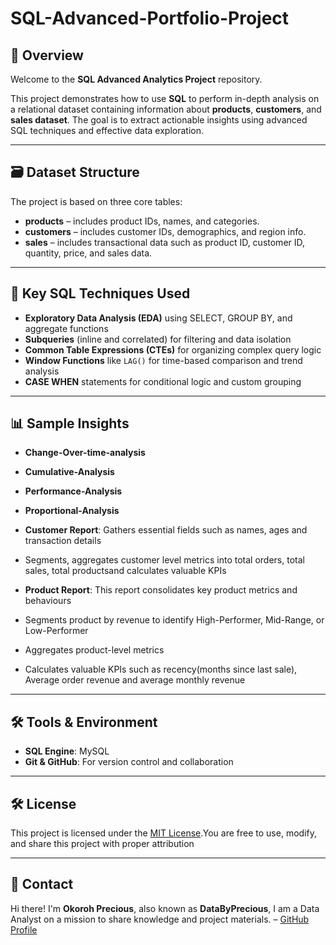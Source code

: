 # SQL-Advanced-Portfolio-Project

## 📘 Overview
Welcome to the **SQL Advanced Analytics Project** repository.

This project demonstrates how to use **SQL** to perform in-depth analysis on a relational dataset containing information about **products**, **customers**, and **sales dataset**. The goal is to extract actionable insights using advanced SQL techniques and effective data exploration.

---

## 🗃️ Dataset Structure
The project is based on three core tables:
- **products** – includes product IDs, names, and categories.
- **customers** – includes customer IDs, demographics, and region info.
- **sales** – includes transactional data such as product ID, customer ID, quantity, price, and sales data.

---

## 🔧 Key SQL Techniques Used
- **Exploratory Data Analysis (EDA)** using SELECT, GROUP BY, and aggregate functions
- **Subqueries** (inline and correlated) for filtering and data isolation
- **Common Table Expressions (CTEs)** for organizing complex query logic
- **Window Functions** like `LAG()` for time-based comparison and trend analysis
- **CASE WHEN** statements for conditional logic and custom grouping

---

## 📊 Sample Insights
- **Change-Over-time-analysis**
- **Cumulative-Analysis**
- **Performance-Analysis**
- **Proportional-Analysis**
- **Customer Report**: Gathers essential fields such as names, ages and transaction details
- Segments, aggregates customer level metrics into total orders, total sales, total productsand calculates valuable KPIs
  
- **Product Report**: This report consolidates key product metrics and behaviours 
- Segments product by revenue to identify High-Performer, Mid-Range, or Low-Performer
- Aggregates product-level metrics
- Calculates valuable KPIs such as recency(months since last sale), Average order revenue and average monthly revenue 

---

## 🛠️ Tools & Environment
- **SQL Engine**: MySQL
- **Git & GitHub**: For version control and collaboration

---

## 🛠️ License

This project is licensed under the [MIT License](LICENSE).You are free to use, modify, and share this project with proper attribution

---

## 📮 Contact

Hi there! I'm **Okoroh Precious**, also known as **DataByPrecious**, I am a Data Analyst on a mission to share knowledge and project materials.
 – [GitHub Profile](https://github.com/DataByPrecious)  


